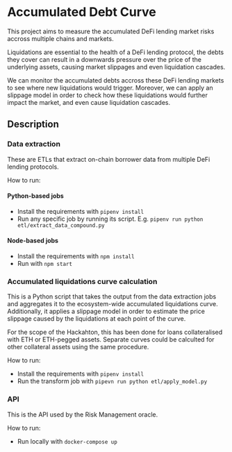 # Accumulated Debt Curve

This project aims to measure the accumulated DeFi lending market risks accross multiple chains and markets.

Liquidations are essential to the health of a DeFi lending protocol, the debts they cover can result in a downwards pressure over the price of the underlying assets, causing market slippages and even liquidation cascades.

We can monitor the accumulated debts accross these DeFi lending markets to see where new liquidations would trigger. Moreover, we can apply an slippage model in order to check how these liquidations would further impact the market, and even cause liquidation cascades.

## Description

### Data extraction

These are ETLs that extract on-chain borrower data from multiple DeFi lending protocols.

How to run:

#### Python-based jobs

 * Install the requirements with `pipenv install`
 * Run any specific job by running its script. E.g. `pipenv run python etl/extract_data_compound.py`
 
#### Node-based jobs

 * Install the requirements with `npm install`
 * Run with `npm start`

### Accumulated liquidations curve calculation

This is a Python script that takes the output from the data extraction jobs and aggregates it to the ecosystem-wide accumulated liquidations curve. Additionally, it applies a slippage model in order to estimate the price slippage caused by the liquidations at each point of the curve.

For the scope of the Hackahton, this has been done for loans collateralised with ETH or ETH-pegged assets. Separate curves could be calculted for other collateral assets using the same procedure.

How to run:

 * Install the requirements with `pipenv install`
 * Run the transform job with `pipevn run python etl/apply_model.py`

### API

This is the API used by the Risk Management oracle.

How to run:

 * Run locally with `docker-compose up`
